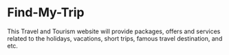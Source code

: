 # Find-My-Trip
This Travel and Tourism website will provide packages, offers and services related to the holidays, vacations, short trips, famous travel destination, and etc.
